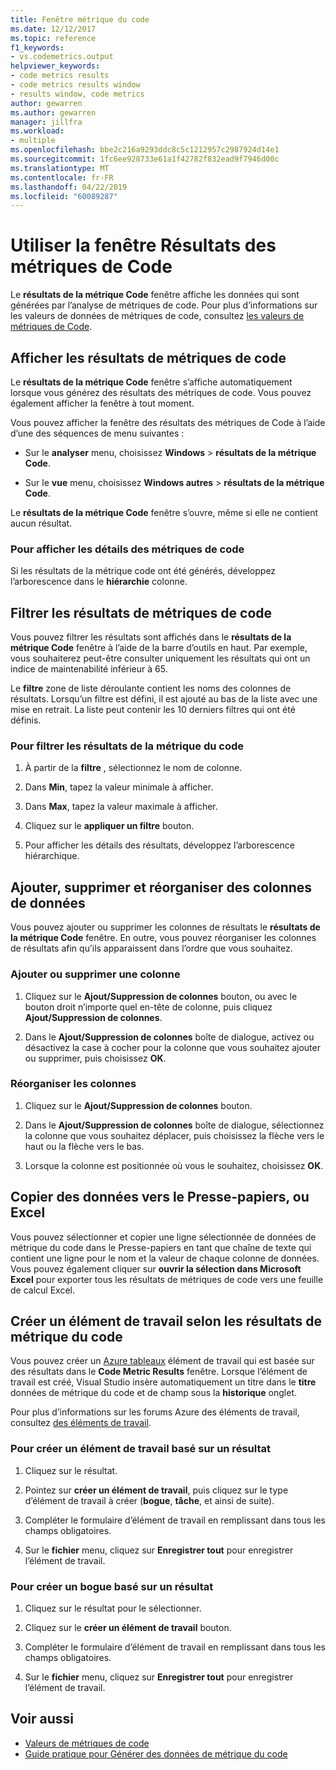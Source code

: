 ```yaml
---
title: Fenêtre métrique du code
ms.date: 12/12/2017
ms.topic: reference
f1_keywords:
- vs.codemetrics.output
helpviewer_keywords:
- code metrics results
- code metrics results window
- results window, code metrics
author: gewarren
ms.author: gewarren
manager: jillfra
ms.workload:
- multiple
ms.openlocfilehash: bbe2c216a9293ddc8c5c1212957c2987924d14e1
ms.sourcegitcommit: 1fc6ee928733e61a1f42782f832ead9f7946d00c
ms.translationtype: MT
ms.contentlocale: fr-FR
ms.lasthandoff: 04/22/2019
ms.locfileid: "60089287"
---
```

# <a name="use-the-code-metrics-results-window"></a>Utiliser la fenêtre Résultats des métriques de Code

Le **résultats de la métrique Code** fenêtre affiche les données qui sont générées par l’analyse de métriques de code. Pour plus d’informations sur les valeurs de données de métriques de code, consultez [les valeurs de métriques de Code](../code-quality/code-metrics-values.md).

## <a name="display-code-metrics-results"></a>Afficher les résultats de métriques de code

Le **résultats de la métrique Code** fenêtre s’affiche automatiquement lorsque vous générez des résultats des métriques de code. Vous pouvez également afficher la fenêtre à tout moment.

Vous pouvez afficher la fenêtre des résultats des métriques de Code à l’aide d’une des séquences de menu suivantes :

- Sur le **analyser** menu, choisissez **Windows** > **résultats de la métrique Code**.

- Sur le **vue** menu, choisissez **Windows autres** > **résultats de la métrique Code**.

Le **résultats de la métrique Code** fenêtre s’ouvre, même si elle ne contient aucun résultat.

### <a name="to-view-code-metrics-details"></a>Pour afficher les détails des métriques de code

Si les résultats de la métrique code ont été générés, développez l’arborescence dans le **hiérarchie** colonne.

## <a name="filter-code-metrics-results"></a>Filtrer les résultats de métriques de code

Vous pouvez filtrer les résultats sont affichés dans le **résultats de la métrique Code** fenêtre à l’aide de la barre d’outils en haut. Par exemple, vous souhaiterez peut-être consulter uniquement les résultats qui ont un indice de maintenabilité inférieur à 65.

Le **filtre** zone de liste déroulante contient les noms des colonnes de résultats. Lorsqu’un filtre est défini, il est ajouté au bas de la liste avec une mise en retrait. La liste peut contenir les 10 derniers filtres qui ont été définis.

### <a name="to-filter-the-code-metrics-results"></a>Pour filtrer les résultats de la métrique du code

1. À partir de la **filtre** , sélectionnez le nom de colonne.

2. Dans **Min**, tapez la valeur minimale à afficher.

3. Dans **Max**, tapez la valeur maximale à afficher.

4. Cliquez sur le **appliquer un filtre** bouton.

5. Pour afficher les détails des résultats, développez l’arborescence hiérarchique.

## <a name="add-remove-and-rearrange-data-columns"></a>Ajouter, supprimer et réorganiser des colonnes de données

Vous pouvez ajouter ou supprimer les colonnes de résultats le **résultats de la métrique Code** fenêtre. En outre, vous pouvez réorganiser les colonnes de résultats afin qu’ils apparaissent dans l’ordre que vous souhaitez.

### <a name="add-or-remove-a-column"></a>Ajouter ou supprimer une colonne

1. Cliquez sur le **Ajout/Suppression de colonnes** bouton, ou avec le bouton droit n’importe quel en-tête de colonne, puis cliquez **Ajout/Suppression de colonnes**.

1. Dans le **Ajout/Suppression de colonnes** boîte de dialogue, activez ou désactivez la case à cocher pour la colonne que vous souhaitez ajouter ou supprimer, puis choisissez **OK**.

### <a name="rearrange-columns"></a>Réorganiser les colonnes

1. Cliquez sur le **Ajout/Suppression de colonnes** bouton.

1. Dans le **Ajout/Suppression de colonnes** boîte de dialogue, sélectionnez la colonne que vous souhaitez déplacer, puis choisissez la flèche vers le haut ou la flèche vers le bas.

1. Lorsque la colonne est positionnée où vous le souhaitez, choisissez **OK**.

## <a name="copy-data-to-the-clipboard-or-excel"></a>Copier des données vers le Presse-papiers, ou Excel

Vous pouvez sélectionner et copier une ligne sélectionnée de données de métrique du code dans le Presse-papiers en tant que chaîne de texte qui contient une ligne pour le nom et la valeur de chaque colonne de données. Vous pouvez également cliquer sur **ouvrir la sélection dans Microsoft Excel** pour exporter tous les résultats de métriques de code vers une feuille de calcul Excel.

## <a name="create-a-work-item-based-on-code-metric-results"></a>Créer un élément de travail selon les résultats de métrique du code

Vous pouvez créer un [Azure tableaux](/azure/devops/boards/index?view=vsts) élément de travail qui est basée sur des résultats dans le **Code Metric Results** fenêtre. Lorsque l’élément de travail est créé, Visual Studio insère automatiquement un titre dans le **titre** données de métrique du code et de champ sous la **historique** onglet.

Pour plus d’informations sur les forums Azure des éléments de travail, consultez [des éléments de travail](/azure/devops/boards/work-items/index?view=vsts).

### <a name="to-create-a-work-item-based-on-a-result"></a>Pour créer un élément de travail basé sur un résultat

1. Cliquez sur le résultat.

2. Pointez sur **créer un élément de travail**, puis cliquez sur le type d’élément de travail à créer (**bogue**, **tâche**, et ainsi de suite).

3. Compléter le formulaire d’élément de travail en remplissant dans tous les champs obligatoires.

4. Sur le **fichier** menu, cliquez sur **Enregistrer tout** pour enregistrer l’élément de travail.

### <a name="to-create-a-bug-based-on-a-result"></a>Pour créer un bogue basé sur un résultat

1. Cliquez sur le résultat pour le sélectionner.

2. Cliquez sur le **créer un élément de travail** bouton.

3. Compléter le formulaire d’élément de travail en remplissant dans tous les champs obligatoires.

4. Sur le **fichier** menu, cliquez sur **Enregistrer tout** pour enregistrer l’élément de travail.

## <a name="see-also"></a>Voir aussi

- [Valeurs de métriques de code](../code-quality/code-metrics-values.md)
- [Guide pratique pour Générer des données de métrique du code](../code-quality/how-to-generate-code-metrics-data.md)